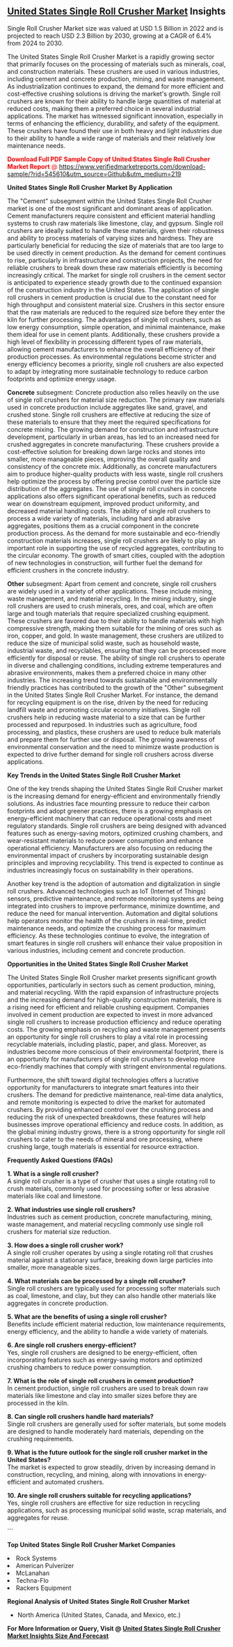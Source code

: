 <h2><a href="https://www.verifiedmarketreports.com/download-sample/?rid=545610&amp;utm_source=Github&amp;utm_medium=219" target="_blank">United States Single Roll Crusher Market</a> Insights</h2><p>Single Roll Crusher Market size was valued at USD 1.5 Billion in 2022 and is projected to reach USD 2.3 Billion by 2030, growing at a CAGR of 6.4% from 2024 to 2030.</p><p> <p>The United States Single Roll Crusher Market is a rapidly growing sector that primarily focuses on the processing of materials such as minerals, coal, and construction materials. These crushers are used in various industries, including cement and concrete production, mining, and waste management. As industrialization continues to expand, the demand for more efficient and cost-effective crushing solutions is driving the market's growth. Single roll crushers are known for their ability to handle large quantities of material at reduced costs, making them a preferred choice in several industrial applications. The market has witnessed significant innovation, especially in terms of enhancing the efficiency, durability, and safety of the equipment. These crushers have found their use in both heavy and light industries due to their ability to handle a wide range of materials and their relatively low maintenance needs. <p><span class=""><span style="color: #ff0000;"><strong>Download Full PDF Sample Copy of United States Single Roll Crusher Market Report</strong> @ </span><a href="https://www.verifiedmarketreports.com/download-sample/?rid=545610&amp;utm_source=Github&amp;utm_medium=219" target="_blank">https://www.verifiedmarketreports.com/download-sample/?rid=545610&amp;utm_source=Github&amp;utm_medium=219</a></span></p></p> <p><strong>United States Single Roll Crusher Market By Application</strong></p> <p>The "Cement" subsegment within the United States Single Roll Crusher market is one of the most significant and dominant areas of application. Cement manufacturers require consistent and efficient material handling systems to crush raw materials like limestone, clay, and gypsum. Single roll crushers are ideally suited to handle these materials, given their robustness and ability to process materials of varying sizes and hardness. They are particularly beneficial for reducing the size of materials that are too large to be used directly in cement production. As the demand for cement continues to rise, particularly in infrastructure and construction projects, the need for reliable crushers to break down these raw materials efficiently is becoming increasingly critical. The market for single roll crushers in the cement sector is anticipated to experience steady growth due to the continued expansion of the construction industry in the United States. The application of single roll crushers in cement production is crucial due to the constant need for high throughput and consistent material size. Crushers in this sector ensure that the raw materials are reduced to the required size before they enter the kiln for further processing. The advantages of single roll crushers, such as low energy consumption, simple operation, and minimal maintenance, make them ideal for use in cement plants. Additionally, these crushers provide a high level of flexibility in processing different types of raw materials, allowing cement manufacturers to enhance the overall efficiency of their production processes. As environmental regulations become stricter and energy efficiency becomes a priority, single roll crushers are also expected to adapt by integrating more sustainable technology to reduce carbon footprints and optimize energy usage. <p><strong>Concrete</strong> subsegment: Concrete production also relies heavily on the use of single roll crushers for material size reduction. The primary raw materials used in concrete production include aggregates like sand, gravel, and crushed stone. Single roll crushers are effective at reducing the size of these materials to ensure that they meet the required specifications for concrete mixing. The growing demand for construction and infrastructure development, particularly in urban areas, has led to an increased need for crushed aggregates in concrete manufacturing. These crushers provide a cost-effective solution for breaking down large rocks and stones into smaller, more manageable pieces, improving the overall quality and consistency of the concrete mix. Additionally, as concrete manufacturers aim to produce higher-quality products with less waste, single roll crushers help optimize the process by offering precise control over the particle size distribution of the aggregates. The use of single roll crushers in concrete applications also offers significant operational benefits, such as reduced wear on downstream equipment, improved product uniformity, and decreased material handling costs. The ability of single roll crushers to process a wide variety of materials, including hard and abrasive aggregates, positions them as a crucial component in the concrete production process. As the demand for more sustainable and eco-friendly construction materials increases, single roll crushers are likely to play an important role in supporting the use of recycled aggregates, contributing to the circular economy. The growth of smart cities, coupled with the adoption of new technologies in construction, will further fuel the demand for efficient crushers in the concrete industry. <p><strong>Other</strong> subsegment: Apart from cement and concrete, single roll crushers are widely used in a variety of other applications. These include mining, waste management, and material recycling. In the mining industry, single roll crushers are used to crush minerals, ores, and coal, which are often large and tough materials that require specialized crushing equipment. These crushers are favored due to their ability to handle materials with high compressive strength, making them suitable for the mining of ores such as iron, copper, and gold. In waste management, these crushers are utilized to reduce the size of municipal solid waste, such as household waste, industrial waste, and recyclables, ensuring that they can be processed more efficiently for disposal or reuse. The ability of single roll crushers to operate in diverse and challenging conditions, including extreme temperatures and abrasive environments, makes them a preferred choice in many other industries. The increasing trend towards sustainable and environmentally friendly practices has contributed to the growth of the "Other" subsegment in the United States Single Roll Crusher Market. For instance, the demand for recycling equipment is on the rise, driven by the need for reducing landfill waste and promoting circular economy initiatives. Single roll crushers help in reducing waste material to a size that can be further processed and repurposed. In industries such as agriculture, food processing, and plastics, these crushers are used to reduce bulk materials and prepare them for further use or disposal. The growing awareness of environmental conservation and the need to minimize waste production is expected to drive further demand for single roll crushers across diverse applications. <p><strong>Key Trends in the United States Single Roll Crusher Market</strong></p> <p>One of the key trends shaping the United States Single Roll Crusher market is the increasing demand for energy-efficient and environmentally friendly solutions. As industries face mounting pressure to reduce their carbon footprints and adopt greener practices, there is a growing emphasis on energy-efficient machinery that can reduce operational costs and meet regulatory standards. Single roll crushers are being designed with advanced features such as energy-saving motors, optimized crushing chambers, and wear-resistant materials to reduce power consumption and enhance operational efficiency. Manufacturers are also focusing on reducing the environmental impact of crushers by incorporating sustainable design principles and improving recyclability. This trend is expected to continue as industries increasingly focus on sustainability in their operations.</p> <p>Another key trend is the adoption of automation and digitalization in single roll crushers. Advanced technologies such as IoT (Internet of Things) sensors, predictive maintenance, and remote monitoring systems are being integrated into crushers to improve performance, minimize downtime, and reduce the need for manual intervention. Automation and digital solutions help operators monitor the health of the crushers in real-time, predict maintenance needs, and optimize the crushing process for maximum efficiency. As these technologies continue to evolve, the integration of smart features in single roll crushers will enhance their value proposition in various industries, including cement and concrete production.</p> <p><strong>Opportunities in the United States Single Roll Crusher Market</strong></p> <p>The United States Single Roll Crusher market presents significant growth opportunities, particularly in sectors such as cement production, mining, and material recycling. With the rapid expansion of infrastructure projects and the increasing demand for high-quality construction materials, there is a rising need for efficient and reliable crushing equipment. Companies involved in cement production are expected to invest in more advanced single roll crushers to increase production efficiency and reduce operating costs. The growing emphasis on recycling and waste management presents an opportunity for single roll crushers to play a vital role in processing recyclable materials, including plastic, paper, and glass. Moreover, as industries become more conscious of their environmental footprint, there is an opportunity for manufacturers of single roll crushers to develop more eco-friendly machines that comply with stringent environmental regulations.</p> <p>Furthermore, the shift toward digital technologies offers a lucrative opportunity for manufacturers to integrate smart features into their crushers. The demand for predictive maintenance, real-time data analytics, and remote monitoring is expected to drive the market for automated crushers. By providing enhanced control over the crushing process and reducing the risk of unexpected breakdowns, these features will help businesses improve operational efficiency and reduce costs. In addition, as the global mining industry grows, there is a strong opportunity for single roll crushers to cater to the needs of mineral and ore processing, where crushing large, tough materials is essential for resource extraction.</p> <p><strong>Frequently Asked Questions (FAQs)</strong></p> <p><strong>1. What is a single roll crusher?</strong><br> A single roll crusher is a type of crusher that uses a single rotating roll to crush materials, commonly used for processing softer or less abrasive materials like coal and limestone.</p> <p><strong>2. What industries use single roll crushers?</strong><br> Industries such as cement production, concrete manufacturing, mining, waste management, and material recycling commonly use single roll crushers for material size reduction.</p> <p><strong>3. How does a single roll crusher work?</strong><br> A single roll crusher operates by using a single rotating roll that crushes material against a stationary surface, breaking down large particles into smaller, more manageable sizes.</p> <p><strong>4. What materials can be processed by a single roll crusher?</strong><br> Single roll crushers are typically used for processing softer materials such as coal, limestone, and clay, but they can also handle other materials like aggregates in concrete production.</p> <p><strong>5. What are the benefits of using a single roll crusher?</strong><br> Benefits include efficient material reduction, low maintenance requirements, energy efficiency, and the ability to handle a wide variety of materials.</p> <p><strong>6. Are single roll crushers energy-efficient?</strong><br> Yes, single roll crushers are designed to be energy-efficient, often incorporating features such as energy-saving motors and optimized crushing chambers to reduce power consumption.</p> <p><strong>7. What is the role of single roll crushers in cement production?</strong><br> In cement production, single roll crushers are used to break down raw materials like limestone and clay into smaller sizes before they are processed in the kiln.</p> <p><strong>8. Can single roll crushers handle hard materials?</strong><br> Single roll crushers are generally used for softer materials, but some models are designed to handle moderately hard materials, depending on the crushing requirements.</p> <p><strong>9. What is the future outlook for the single roll crusher market in the United States?</strong><br> The market is expected to grow steadily, driven by increasing demand in construction, recycling, and mining, along with innovations in energy-efficient and automated crushers.</p> <p><strong>10. Are single roll crushers suitable for recycling applications?</strong><br> Yes, single roll crushers are effective for size reduction in recycling applications, such as processing municipal solid waste, scrap materials, and aggregates for reuse.</p> ```</p><p><strong>Top United States Single Roll Crusher Market Companies</strong></p><div data-test-id=""><p><li>Rock Systems</li><li> American Pulverizer</li><li> McLanahan</li><li> Techna-Flo</li><li> Rackers Equipment</li></p><div><strong>Regional Analysis of&nbsp;United States Single Roll Crusher Market</strong></div><ul><li dir="ltr"><p dir="ltr">North America&nbsp;(United States, Canada, and Mexico, etc.)</p></li></ul><p><strong>For More Information or Query, Visit @&nbsp;</strong><strong><a href="https://www.verifiedmarketreports.com/product/single-roll-crusher-market-size-and-forecast/?utm_source=Github&amp;utm_medium=219" target="_blank">United States Single Roll Crusher Market Insights Size And Forecast</a></strong></p></div>
